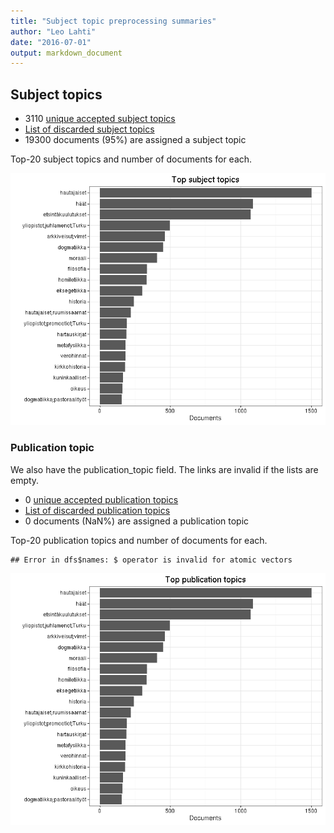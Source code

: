```yaml
---
title: "Subject topic preprocessing summaries"
author: "Leo Lahti"
date: "2016-07-01"
output: markdown_document
---
```


## Subject topics



  * 3110 [unique accepted subject topics](output.tables/subject_topic_accepted.csv)
  * [List of discarded subject topics](output.tables/subject_topic_discarded.csv)
  * 19300 documents (95%) are assigned a subject topic 


Top-20 subject topics and number of documents for each.

![plot of chunk summarytopics22](figure/summarytopics22-1.png)

### Publication topic

We also have the publication_topic field. The links are invalid if the lists are empty.



  * 0 [unique accepted publication topics](output.tables/publication_topic_accepted.csv)
  * [List of discarded publication topics](output.tables/publication_topic_discarded.csv)
  * 0 documents (NaN%) are assigned a publication topic 


Top-20 publication topics and number of documents for each.


```
## Error in dfs$names: $ operator is invalid for atomic vectors
```

![plot of chunk summarytopics223](figure/summarytopics223-1.png)
